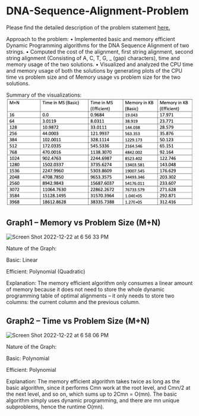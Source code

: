 # DNA-Sequence-Alignment-Problem
Please find the detailed description of the problem statement [here.](https://github.com/purvaingle/DNA-Sequence-Alignment-Problem/blob/main/CSCI570_Fall22_Project.pdf)

Approach to the problem:
• Implemented basic and memory efficient Dynamic Programming algorithms for the DNA Sequence Alignment of two strings.
• Computed the cost of the alignment, first string alignment, second string alignment (Consisting of A, C, T, G, _ (gap) characters), time and memory usage of the two solutions.
• Visualized and analyzed the CPU time and memory usage of both the solutions by generating plots of the CPU time vs problem size and of Memory usage vs problem size for the two solutions.

Summary of the visualizations:
![Test Image 1](https://github.com/purvaingle/DNA-Sequence-Alignment-Problem/blob/main/Screen%20Shot%202022-12-22%20at%206.52.21%20PM.png?raw=true)


## Graph1 – Memory vs Problem Size (M+N)
<img width="505" alt="Screen Shot 2022-12-22 at 6 56 33 PM" src="https://user-images.githubusercontent.com/90026828/209261791-a6e3d092-f184-4a76-a7fe-9f4e20f1cc45.png">

Nature of the Graph:

Basic: Linear

Efficient: Polynomial (Quadratic)

Explanation: The memory efficient algorithm only consumes a linear amount of memory because it does not need to store the whole dynamic programming table of optimal alignments – it only needs to store two columns: the current column and the previous column.


## Graph2 – Time vs Problem Size (M+N)
<img width="547" alt="Screen Shot 2022-12-22 at 6 58 06 PM" src="https://user-images.githubusercontent.com/90026828/209261993-14680524-6a77-4d9b-a055-80b7917391d2.png">

Nature of the Graph:

Basic: Polynomial 

Efficient: Polynomial

Explanation: The memory efficient algorithm takes twice as long as the basic algorithm, since it performs Cmn work at the root level, and Cmn/2 at the next level, and so on, which sums up to 2Cmn = O(mn). The basic algorithm simply uses dynamic programming, and there are mn unique subproblems, hence the runtime O(mn).
